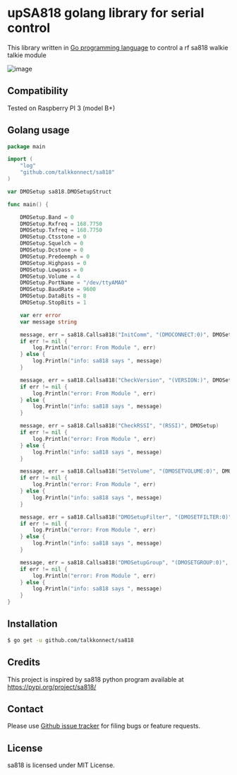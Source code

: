 upSA818 golang library for serial control
=======================================

This library written in [Go programming language](https://golang.org/) to control a rf sa818 walkie talkie module

![image](https://raw.github.com/talkkonnect/sa818/master/images/sa818.jpg)

Compatibility
-------------
Tested on Raspberry PI 3 (model B+)

Golang usage
------------

```go
package main

import (
	"log"
	"github.com/talkkonnect/sa818"
)

var DMOSetup sa818.DMOSetupStruct

func main() {

	DMOSetup.Band = 0
	DMOSetup.Rxfreq = 168.7750
	DMOSetup.Txfreq = 168.7750
	DMOSetup.Ctsstone = 0
	DMOSetup.Squelch = 0
	DMOSetup.Dcstone = 0
	DMOSetup.Predeemph = 0
	DMOSetup.Highpass = 0
	DMOSetup.Lowpass = 0
	DMOSetup.Volume = 4
	DMOSetup.PortName = "/dev/ttyAMA0"
	DMOSetup.BaudRate = 9600
	DMOSetup.DataBits = 8
	DMOSetup.StopBits = 1

	var err error
	var message string

	message, err = sa818.Callsa818("InitComm", "(DMOCONNECT:0)", DMOSetup)
	if err != nil {
		log.Println("error: From Module ", err)
	} else {
		log.Println("info: sa818 says ", message)
	}

	message, err = sa818.Callsa818("CheckVersion", "(VERSION:)", DMOSetup)
	if err != nil {
		log.Println("error: From Module ", err)
	} else {
		log.Println("info: sa818 says ", message)
	}

	message, err = sa818.Callsa818("CheckRSSI", "(RSSI)", DMOSetup)
	if err != nil {
		log.Println("error: From Module ", err)
	} else {
		log.Println("info: sa818 says ", message)
	}

	message, err = sa818.Callsa818("SetVolume", "(DMOSETVOLUME:0)", DMOSetup)
	if err != nil {
		log.Println("error: From Module ", err)
	} else {
		log.Println("info: sa818 says ", message)
	}

	message, err = sa818.Callsa818("DMOSetupFilter", "(DMOSETFILTER:0)", DMOSetup)
	if err != nil {
		log.Println("error: From Module ", err)
	} else {
		log.Println("info: sa818 says ", message)
	}

	message, err = sa818.Callsa818("DMOSetupGroup", "(DMOSETGROUP:0)", DMOSetup)
	if err != nil {
		log.Println("error: From Module ", err)
	} else {
		log.Println("info: sa818 says ", message)
	}
}
```

Installation
------------

```bash
$ go get -u github.com/talkkonnect/sa818
```

Credits
-------

This project is inspired by sa818 python program available at https://pypi.org/project/sa818/

Contact
-------

Please use [Github issue tracker](https://github.com/talkkonnect/max7219/issues) for filing bugs or feature requests.

License
-------

sa818 is licensed under MIT License.



